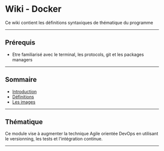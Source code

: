# Wiki - Docker

Ce wiki contient les définitions syntaxiques de thématique du programme
___

## Prérequis

* Etre familiarisé avec le terminal, les protocols, git et les packages managers

___

## Sommaire

* [Introduction](https://github.com/seeren-training/DevOps/wiki/01)
* [Définitions](https://github.com/seeren-training/DevOps/wiki/02)
* [Les images](https://github.com/seeren-training/DevOps/wiki/02)

___

## Thématique

Ce module vise à augmenter la technique Agile orientée DevOps en utilisant le versionning, les tests et l'intégration continue.

___
